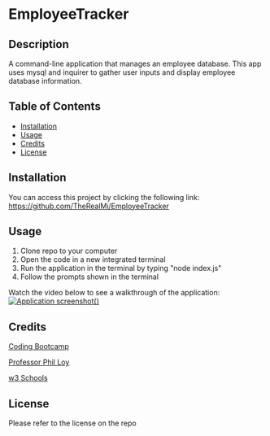 # EmployeeTracker

## Description
A command-line application that manages an employee database. This app uses mysql and inquirer to gather user inputs and display employee database information.

## Table of Contents 

- [Installation](#installation)
- [Usage](#usage)
- [Credits](#credits)
- [License](#license)

## Installation

You can access this project by clicking the following link: https://github.com/TheRealMi/EmployeeTracker

## Usage
1. Clone repo to your computer
2. Open the code in a new integrated terminal
3. Run the application in the terminal by typing "node index.js"
4. Follow the prompts shown in the terminal

Watch the video below to see a walkthrough of the application:
<a href="https://watch.screencastify.com/v/S7sqbkbTgmPE8JI98nPA">![Application screenshot](./images/screenshot.PNG)()</a>

## Credits

[Coding Bootcamp](https://courses.bootcampspot.com)

[Professor Phil Loy](https://github.com/philliploy)

[w3 Schools](https://www.w3schools.com/)

## License

Please refer to the license on the repo